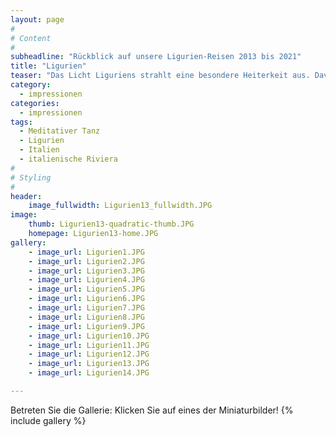 ```yaml
---
layout: page
#
# Content
#
subheadline: "Rückblick auf unsere Ligurien-Reisen 2013 bis 2021"
title: "Ligurien"
teaser: "Das Licht Liguriens strahlt eine besondere Heiterkeit aus. Davon waren auch die Kurse geprägt, sei es beim Tanzen am Meer bei der Gregorianik zum Mitsingen, beim Italienisch Lernen oder beim Wandern am Meer."
category:
  - impressionen
categories:
  - impressionen
tags:
  - Meditativer Tanz
  - Ligurien
  - Italien
  - italienische Riviera
#
# Styling
#
header:
    image_fullwidth: Ligurien13_fullwidth.JPG
image:
    thumb: Ligurien13-quadratic-thumb.JPG
    homepage: Ligurien13-home.JPG
gallery:
    - image_url: Ligurien1.JPG
    - image_url: Ligurien2.JPG
    - image_url: Ligurien3.JPG
    - image_url: Ligurien4.JPG
    - image_url: Ligurien5.JPG
    - image_url: Ligurien6.JPG
    - image_url: Ligurien7.JPG
    - image_url: Ligurien8.JPG
    - image_url: Ligurien9.JPG
    - image_url: Ligurien10.JPG
    - image_url: Ligurien11.JPG
    - image_url: Ligurien12.JPG
    - image_url: Ligurien13.JPG
    - image_url: Ligurien14.JPG

---
```


Betreten Sie die Gallerie: Klicken Sie auf eines der Miniaturbilder!
{% include gallery %}
